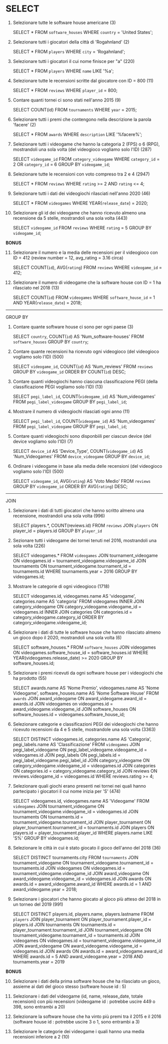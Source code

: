 # SELECT

1) Selezionare tutte le software house americane (3)

   SELECT * FROM `software_houses` WHERE `country` = 'United States'; 

2) Selezionare tutti i giocatori della città di 'Rogahnland' (2)

    SELECT * FROM `players` WHERE `city` = 'Rogahnland'; 

3) Selezionare tutti i giocatori il cui nome finisce per "a" (220)

    SELECT * FROM `players` WHERE `name` LIKE '%a'; 

4) Selezionare tutte le recensioni scritte dal giocatore con ID = 800 (11)

    SELECT * FROM `reviews` WHERE `player_id` = 800; 

5) Contare quanti tornei ci sono stati nell'anno 2015 (9)

    SELECT COUNT(id) FROM `tournaments` WHERE `year` = 2015; 

6) Selezionare tutti i premi che contengono nella descrizione la parola 'facere' (2)

    SELECT * FROM `awards` WHERE `description` LIKE '%facere%'; 

7) Selezionare tutti i videogame che hanno la categoria 2 (FPS) o 6 (RPG), mostrandoli una sola volta (del videogioco vogliamo solo l'ID) (287)

    SELECT `videogame_id` FROM `category_videogame` WHERE `category_id` = 2 OR `category_id` = 6 GROUP BY `videogame_id`; 

8) Selezionare tutte le recensioni con voto compreso tra 2 e 4 (2947)

    SELECT * FROM `reviews` WHERE `rating` >= 2 AND `rating` <= 4; 

9) Selezionare tutti i dati dei videogiochi rilasciati nell'anno 2020 (46)

    SELECT * FROM `videogames` WHERE YEAR(`release_date`) = 2020; 

10) Selezionare gli id dei videogame che hanno ricevuto almeno una recensione da 5 stelle, mostrandoli una sola volta (443)

    SELECT `videogame_id` FROM `reviews` WHERE `rating` = 5 GROUP BY `videogame_id`; 

**BONUS**

11) Selezionare il numero e la media delle recensioni per il videogioco con ID = 412 (review number = 12, avg_rating = 3.16 circa)

    SELECT COUNT(`id`), AVG(`rating`) FROM `reviews` WHERE `videogame_id` = 412; 

12) Selezionare il numero di videogame che la software house con ID = 1 ha rilasciato nel 2018 (13)

    SELECT COUNT(`id`) FROM `videogames` WHERE `software_house_id` = 1 AND YEAR(`release_date`) = 2018; 

-------------------------------------------------------------------------------------------------

GROUP BY

1) Contare quante software house ci sono per ogni paese (3)

    SELECT `country`, COUNT(`id`) AS 'Num_software-houses' FROM `software_houses` GROUP BY `country`; 

2) Contare quante recensioni ha ricevuto ogni videogioco (del videogioco vogliamo solo l'ID) (500)

    SELECT `videogame_id`, COUNT(`id`) AS 'Num_reviews' FROM `reviews` GROUP BY `videogame_id` ORDER BY COUNT(`id`) DESC; 

3) Contare quanti videogiochi hanno ciascuna classificazione PEGI (della classificazione PEGI vogliamo solo l'ID) (13)

    SELECT `pegi_label_id`, COUNT(`videogame_id`) AS 'Num_videogames' FROM `pegi_label_videogame` GROUP BY `pegi_label_id`; 

4) Mostrare il numero di videogiochi rilasciati ogni anno (11)

    SELECT `pegi_label_id`, COUNT(`videogame_id`) AS 'Num_videogames' FROM `pegi_label_videogame` GROUP BY `pegi_label_id`; 

5) Contare quanti videogiochi sono disponbiili per ciascun device (del device vogliamo solo l'ID) (7)

    SELECT `device_id` AS 'Device_Type', COUNT(`videogame_id`) AS 'Num_Videogames' FROM `device_videogame` GROUP BY `device_id`; 

6) Ordinare i videogame in base alla media delle recensioni (del videogioco vogliamo solo l'ID) (500)

    SELECT `videogame_id`, AVG(`rating`) AS 'Voto Medio' FROM `reviews` GROUP BY `videogame_id` ORDER BY AVG(`rating`) DESC; 

-------------------------------------------------------------------------------------------------

JOIN

1) Selezionare i dati di tutti giocatori che hanno scritto almeno una recensione, mostrandoli una sola volta (996)

    SELECT players.*, COUNT(reviews.id) FROM `reviews` JOIN `players` ON player_id = players.id
    GROUP BY `player_id`

2) Sezionare tutti i videogame dei tornei tenuti nel 2016, mostrandoli una sola volta (226)

    SELECT videogames.* FROM `videogames` JOIN tournament_videogame ON videogames.id = tournament_videogame.videogame_id JOIN tournaments ON tournament_videogame.tournament_id = tournaments.id WHERE tournaments.year = 2016 GROUP BY videogames.id; 

3) Mostrare le categorie di ogni videogioco (1718)

    SELECT videogames.id, videogames.name AS 'videogame', categories.name AS 'categoria' FROM videogames INNER JOIN category_videogame ON category_videogame.videogame_id = videogames.id INNER JOIN categories ON categories.id = category_videogame.category_id ORDER BY category_videogame.videogame_id; 

4) Selezionare i dati di tutte le software house che hanno rilasciato almeno un gioco dopo il 2020, mostrandoli una sola volta (6)

    SELECT software_houses.* FROM `software_houses` JOIN videogames ON videogames.software_house_id = software_houses.id WHERE YEAR(videogames.release_date) >= 2020 GROUP BY software_houses.id; 

5) Selezionare i premi ricevuti da ogni software house per i videogiochi che ha prodotto (55)

    SELECT awards.name AS 'Nome Premio', videogames.name AS 'Nome Videogame', software_houses.name AS 'Nome Software House' 
    FROM `awards` 
    JOIN award_videogame ON award_videogame.award_id = awards.id 
    JOIN videogames on videogames.id = award_videogame.videogame_id 
    JOIN software_houses ON software_houses.id = videogames.software_house_id; 

6) Selezionare categorie e classificazioni PEGI dei videogiochi che hanno ricevuto recensioni da 4 e 5 stelle, mostrandole una sola volta (3363)

    SELECT DISTINCT videogames.id, categories.name AS 'Categoria', pegi_labels.name AS 'Classificazione' 
    FROM `videogames` 
    JOIN pegi_label_videogame ON pegi_label_videogame.videogame_id = videogames.id 
    JOIN pegi_labels ON pegi_labels.id = pegi_label_videogame.pegi_label_id 
    JOIN category_videogame ON category_videogame.videogame_id = videogames.id 
    JOIN categories ON categories.id = category_videogame.category_id 
    JOIN reviews ON reviews.videogame_id = videogames.id 
    WHERE reviews.rating >= 4; 

7) Selezionare quali giochi erano presenti nei tornei nei quali hanno partecipato i giocatori il cui nome inizia per 'S' (474)

    SELECT videogames.id, videogames.name AS 'Videogame' 
    FROM `videogames` 
    JOIN tournament_videogame ON tournament_videogame.videogame_id = videogames.id 
    JOIN tournaments ON tournaments.id = tournament_videogame.tournament_id 
    JOIN player_tournament ON player_tournament.tournament_id = tournaments.id 
    JOIN players ON players.id = player_tournament.player_id 
    WHERE players.name LIKE 'S%' 
    GROUP BY videogames.id; 

8) Selezionare le città in cui è stato giocato il gioco dell'anno del 2018 (36)

    SELECT DISTINCT tournaments.city
    FROM `tournaments` 
    JOIN tournament_videogame ON tournament_videogame.tournament_id = tournaments.id
    JOIN videogames ON videogames.id = tournament_videogame.videogame_id
    JOIN award_videogame ON award_videogame.videogame_id = videogames.id
    JOIN awards ON awards.id = award_videogame.award_id
    WHERE awards.id = 1 AND award_videogame.year = 2018;

9) Selezionare i giocatori che hanno giocato al gioco più atteso del 2018 in un torneo del 2019 (991)

    SELECT DISTINCT players.id, players.name, players.lastname
    FROM `players`
    JOIN player_tournament ON player_tournament.player_id = players.id
    JOIN tournaments ON tournaments.id = player_tournament.tournament_id
    JOIN tournament_videogame ON tournament_videogame.tournament_id = tournaments.id
    JOIN videogames ON videogames.id = tournament_videogame.videogame_id
    JOIN award_videogame ON award_videogame.videogame_id = videogames.id
    JOIN awards ON awards.id = award_videogame.award_id
    WHERE awards.id = 5 AND award_videogame.year = 2018
    AND tournaments.year = 2019

**BONUS**

10) Selezionare i dati della prima software house che ha rilasciato un gioco, assieme ai dati del gioco stesso (software house id : 5)

11) Selezionare i dati del videogame (id, name, release_date, totale recensioni) con più recensioni (videogame id : potrebbe uscire 449 o 398, sono entrambi a 20)

12) Selezionare la software house che ha vinto più premi tra il 2015 e il 2016 (software house id : potrebbe uscire 3 o 1, sono entrambi a 3)

13) Selezionare le categorie dei videogame i quali hanno una media recensioni inferiore a 2 (10)
